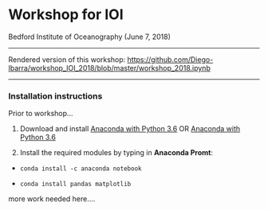 # Workshop for IOI

Bedford Institute of Oceanography (June 7, 2018)

------------------------------------

Rendered version of this workshop: https://github.com/Diego-Ibarra/workshop_IOI_2018/blob/master/workshop_2018.ipynb

-------------------------------------

### Installation instructions

Prior to workshop...

1) Download and install [Anaconda with Python 3.6](https://www.anaconda.com/download/) OR  [Anaconda with Python 3.6](https://conda.io/miniconda.html)

2) Install the required modules by typing in **Anaconda Promt**:

- `conda install -c anaconda notebook`

- `conda install pandas matplotlib`

more work needed here....


